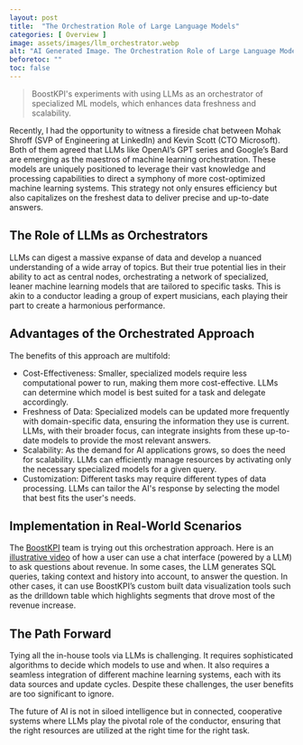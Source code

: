 ```yaml
---
layout: post
title:  "The Orchestration Role of Large Language Models"
categories: [ Overview ]
image: assets/images/llm_orchestrator.webp
alt: "AI Generated Image. The Orchestration Role of Large Language Models"
beforetoc: ""
toc: false
---
```

>BoostKPI's experiments with using LLMs as an orchestrator of specialized ML models, which enhances data freshness and scalability.

Recently, I had the opportunity to witness a fireside chat between Mohak Shroff (SVP of Engineering at LinkedIn) and Kevin Scott (CTO Microsoft). Both of them agreed that LLMs like OpenAI’s GPT series and Google’s Bard  are emerging as the maestros of machine learning orchestration. These models are uniquely positioned to leverage their vast knowledge and processing capabilities to direct a symphony of more cost-optimized machine learning systems. This strategy not only ensures efficiency but also capitalizes on the freshest data to deliver precise and up-to-date answers.

## The Role of LLMs as Orchestrators
LLMs can digest a massive expanse of data and develop a nuanced understanding of a wide array of topics. But their true potential lies in their ability to act as central nodes, orchestrating a network of specialized, leaner machine learning models that are tailored to specific tasks. This is akin to a conductor leading a group of expert musicians, each playing their part to create a harmonious performance.

## Advantages of the Orchestrated Approach
The benefits of this approach are multifold:
* Cost-Effectiveness: Smaller, specialized models require less computational power to run, making them more cost-effective. LLMs can determine which model is best suited for a task and delegate accordingly.
* Freshness of Data: Specialized models can be updated more frequently with domain-specific data, ensuring the information they use is current. LLMs, with their broader focus, can integrate insights from these up-to-date models to provide the most relevant answers.
* Scalability: As the demand for AI applications grows, so does the need for scalability. LLMs can efficiently manage resources by activating only the necessary specialized models for a given query.
* Customization: Different tasks may require different types of data processing. LLMs can tailor the AI's response by selecting the model that best fits the user's needs.

## Implementation in Real-World Scenarios
The [BoostKPI](https://boostkpi.com) team is trying out this orchestration approach. Here is an [illustrative video](https://www.youtube.com/watch?v=KVP3-WwN6Dc) of how a user can use a chat interface (powered by a LLM) to ask questions about revenue. In some cases, the LLM generates SQL queries, taking context and history into account, to answer the question. In other cases, it can use BoostKPI’s custom built data visualization tools such as the drilldown table which highlights segments that drove most of the revenue increase.

## The Path Forward
Tying all the in-house tools via LLMs is challenging. It requires sophisticated algorithms to decide which models to use and when. It also requires a seamless integration of different machine learning systems, each with its data sources and update cycles. Despite these challenges, the user benefits are too significant to ignore.

The future of AI is not in siloed intelligence but in connected, cooperative systems where LLMs play the pivotal role of the conductor, ensuring that the right resources are utilized at the right time for the right task.
